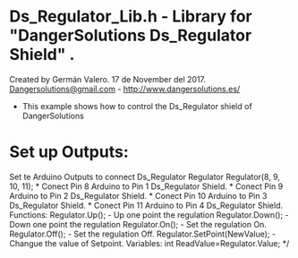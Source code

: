  # Ds_Regulator_Lib.h - Library for "DangerSolutions Ds_Regulator Shield" .
  
  Created by Germán Valero. 17 de November del 2017.
  Dangersolutions@gmail.com - http://www.dangersolutions.es/

  - This example shows how to control the Ds_Regulator shield of DangerSolutions
   
#  Set up Outputs:
Set te Arduino Outputs to connect Ds_Regulator
Regulator Regulator(8, 9, 10, 11);
     * Conect Pin 8 Arduino to Pin 1 Ds_Regulator Shield.
     * Conect Pin 9 Arduino to Pin 2 Ds_Regulator Shield.
     * Conect Pin 10 Arduino to Pin 3 Ds_Regulator Shield.
     * Conect Pin 11 Arduino to Pin 4 Ds_Regulator Shield.
Functions:
 Regulator.Up();
        - Up one point the regulation
Regulator.Down();
        - Down one point the regulation
 Regulator.On();
        - Set the regulation On.
  Regulator.Off();
        - Set the regulation Off.
 Regulator.SetPoint(NewValue);
        - Changue the value of Setpoint.
 Variables:
  int ReadValue=Regulator.Value;
*/
